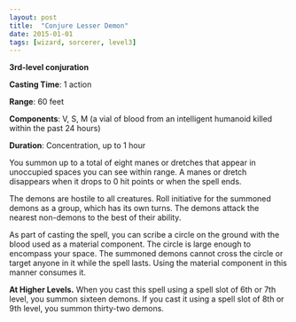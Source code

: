 ```yaml
---
layout: post
title:  "Conjure Lesser Demon"
date: 2015-01-01
tags: [wizard, sorcerer, level3]
---
```


**3rd-level conjuration**

**Casting Time**: 1 action

**Range**: 60 feet

**Components**: V, S, M (a vial of blood from an intelligent humanoid killed within the past 24  hours)

**Duration**: Concentration, up to 1 hour

You summon up to a total of eight manes or dretches that appear in unoccupied spaces you can  see within range. A manes or dretch disappears when it drops to 0 hit points or when the spell ends.
  
The demons are hostile to all creatures. Roll initiative for the summoned demons as a group, which has its own turns. The demons attack the nearest non-demons to the best of their ability.

As part of casting the spell, you can scribe a circle on the ground with the blood used as a material component. The circle is large enough to encompass your space. The summoned demons  cannot cross the circle or target anyone in it while the spell lasts. Using the material component in this manner consumes it.

**At Higher Levels.** When you cast this spell using a spell slot of 6th or 7th level, you summon sixteen demons. If you cast it using a spell slot of 8th or 9th level, you summon thirty-two demons.